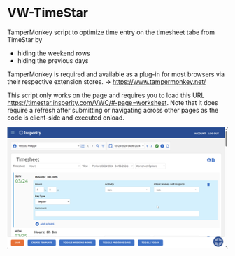 # VW-TimeStar

TamperMonkey script to optimize time entry on the timesheet tabe from TimeStar by
- hiding the weekend rows
- hiding the previous days

TamperMonkey is required and available as a plug-in for most browsers via their respective extension stores.
-> https://www.tampermonkey.net/

This script only works on the page and requires you to load this URL https://timestar.insperity.com/VWC/#-page=worksheet.
Note that it does require a refresh after submitting or navigating across other pages as the code is client-side and executed onload.

![demo.gif](msedge_1YlWZQKyJc.gif?raw=true "Demo")
